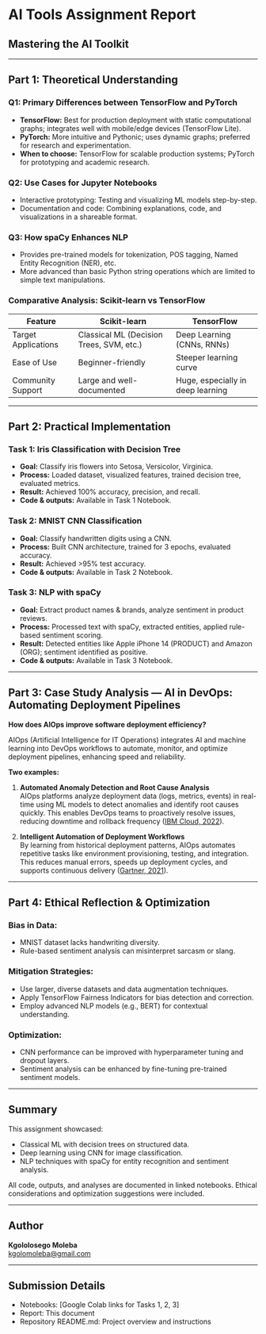 # AI Tools Assignment Report  
## Mastering the AI Toolkit  

---

## Part 1: Theoretical Understanding  

### Q1: Primary Differences between TensorFlow and PyTorch  
- **TensorFlow:** Best for production deployment with static computational graphs; integrates well with mobile/edge devices (TensorFlow Lite).  
- **PyTorch:** More intuitive and Pythonic; uses dynamic graphs; preferred for research and experimentation.  
- **When to choose:** TensorFlow for scalable production systems; PyTorch for prototyping and academic research.  

### Q2: Use Cases for Jupyter Notebooks  
- Interactive prototyping: Testing and visualizing ML models step-by-step.  
- Documentation and code: Combining explanations, code, and visualizations in a shareable format.  

### Q3: How spaCy Enhances NLP  
- Provides pre-trained models for tokenization, POS tagging, Named Entity Recognition (NER), etc.  
- More advanced than basic Python string operations which are limited to simple text manipulations.  

### Comparative Analysis: Scikit-learn vs TensorFlow  

| Feature            | Scikit-learn                             | TensorFlow                      |  
|--------------------|----------------------------------------|--------------------------------|  
| Target Applications | Classical ML (Decision Trees, SVM, etc.) | Deep Learning (CNNs, RNNs)       |  
| Ease of Use        | Beginner-friendly                        | Steeper learning curve          |  
| Community Support  | Large and well-documented                | Huge, especially in deep learning |  

---

## Part 2: Practical Implementation  

### Task 1: Iris Classification with Decision Tree  
- **Goal:** Classify iris flowers into Setosa, Versicolor, Virginica.  
- **Process:** Loaded dataset, visualized features, trained decision tree, evaluated metrics.  
- **Result:** Achieved 100% accuracy, precision, and recall.  
- **Code & outputs:** Available in Task 1 Notebook.  

### Task 2: MNIST CNN Classification  
- **Goal:** Classify handwritten digits using a CNN.  
- **Process:** Built CNN architecture, trained for 3 epochs, evaluated accuracy.  
- **Result:** Achieved >95% test accuracy.  
- **Code & outputs:** Available in Task 2 Notebook.  

### Task 3: NLP with spaCy  
- **Goal:** Extract product names & brands, analyze sentiment in product reviews.  
- **Process:** Processed text with spaCy, extracted entities, applied rule-based sentiment scoring.  
- **Result:** Detected entities like Apple iPhone 14 (PRODUCT) and Amazon (ORG); sentiment identified as positive.  
- **Code & outputs:** Available in Task 3 Notebook.  

---

## Part 3: Case Study Analysis — AI in DevOps: Automating Deployment Pipelines  

**How does AIOps improve software deployment efficiency?**

AIOps (Artificial Intelligence for IT Operations) integrates AI and machine learning into DevOps workflows to automate, monitor, and optimize deployment pipelines, enhancing speed and reliability.

**Two examples:**  

1. **Automated Anomaly Detection and Root Cause Analysis**  
AIOps platforms analyze deployment data (logs, metrics, events) in real-time using ML models to detect anomalies and identify root causes quickly. This enables DevOps teams to proactively resolve issues, reducing downtime and rollback frequency ([IBM Cloud, 2022](https://www.ibm.com/cloud/learn/aiops)).

2. **Intelligent Automation of Deployment Workflows**  
By learning from historical deployment patterns, AIOps automates repetitive tasks like environment provisioning, testing, and integration. This reduces manual errors, speeds up deployment cycles, and supports continuous delivery ([Gartner, 2021](https://www.gartner.com/en/documents/3984283)).

---

## Part 4: Ethical Reflection & Optimization  

### Bias in Data:  
- MNIST dataset lacks handwriting diversity.  
- Rule-based sentiment analysis can misinterpret sarcasm or slang.  

### Mitigation Strategies:  
- Use larger, diverse datasets and data augmentation techniques.  
- Apply TensorFlow Fairness Indicators for bias detection and correction.  
- Employ advanced NLP models (e.g., BERT) for contextual understanding.  

### Optimization:  
- CNN performance can be improved with hyperparameter tuning and dropout layers.  
- Sentiment analysis can be enhanced by fine-tuning pre-trained sentiment models.  

---

## Summary  

This assignment showcased:  
- Classical ML with decision trees on structured data.  
- Deep learning using CNN for image classification.  
- NLP techniques with spaCy for entity recognition and sentiment analysis.  

All code, outputs, and analyses are documented in linked notebooks. Ethical considerations and optimization suggestions were included.  

---

## Author  
**Kgololosego Moleba**  
kgolomoleba@gmail.com  

---

## Submission Details  
- Notebooks: [Google Colab links for Tasks 1, 2, 3]  
- Report: This document  
- Repository README.md: Project overview and instructions  
